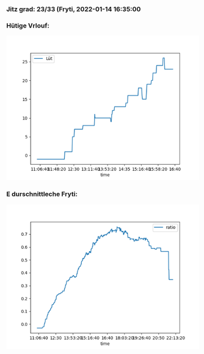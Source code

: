 ### Jitz grad: 23/33 (Fryti, 2022-01-14 16:35:00

### Hütige Vrlouf:
![Graph](Today.png)

### E durschnittleche Fryti:
![Graph](Fryti.png)